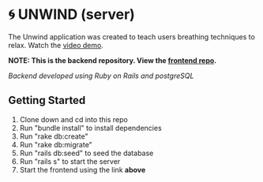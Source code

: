 # 🌀 UNWIND (server)

The Unwind application was created to teach users breathing techniques to relax. Watch the [video demo](https://www.youtube.com/watch?v=v7KwQT727PM&feature=youtu.be).  

**NOTE: This is the backend repository. View the [frontend repo](https://github.com/vmar13/unwind-frontend).**

*Backend developed using Ruby on Rails and postgreSQL*

## Getting Started

1. Clone down and cd into this repo
2. Run "bundle install" to install dependencies
3. Run "rake db:create"
4. Run "rake db:migrate"
5. Run "rails db:seed" to seed the database
6. Run "rails s" to start the server
7. Start the frontend using the link **above**
